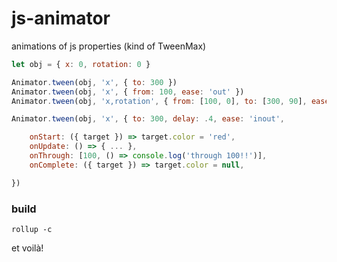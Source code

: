 # js-animator
animations of js properties (kind of TweenMax)

```javascript
let obj = { x: 0, rotation: 0 }

Animator.tween(obj, 'x', { to: 300 })
Animator.tween(obj, 'x', { from: 100, ease: 'out' })
Animator.tween(obj, 'x,rotation', { from: [100, 0], to: [300, 90], ease: 'out,3', delay: .5, duration: 2 })

Animator.tween(obj, 'x', { to: 300, delay: .4, ease: 'inout',

    onStart: ({ target }) => target.color = 'red',
    onUpdate: () => { ... },
    onThrough: [100, () => console.log('through 100!!')],
    onComplete: ({ target }) => target.color = null,

})

```

### build
```shell
rollup -c
```
et voilà!
